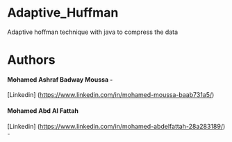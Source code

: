 # Adaptive_Huffman
 Adaptive hoffman technique with java to compress the data

# Authors 

#### Mohamed Ashraf Badway Moussa -
[Linkedin] (https://www.linkedin.com/in/mohamed-moussa-baab731a5/)  
#### Mohamed Abd Al Fattah  
[Linkedin] (https://www.linkedin.com/in/mohamed-abdelfattah-28a283189/) - 
